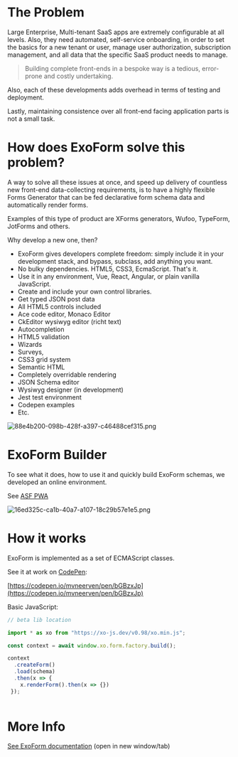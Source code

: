 # The Problem

Large Enterprise, Multi-tenant SaaS apps are extremely configurable at all levels. Also, they need automated, self-service onboarding, in order to set the basics for a new tenant or user, manage user authorization, subscription management, and all data that the specific SaaS product needs to manage.

> Building complete front-ends in a bespoke way is a tedious, error-prone and costly undertaking.

Also, each of these developments adds overhead in terms of testing and deployment.

Lastly, maintaining consistence over all front-end facing application parts is not a small task.

# How does ExoForm solve this problem?

A way to solve all these issues at once, and speed up delivery of countless new front-end data-collecting requirements, is to have a highly flexible Forms Generator that can be fed declarative form schema data and automatically render forms.

Examples of this type of product are XForms generators, Wufoo, TypeForm, JotForms and others. 

Why develop a new one, then? 

* ExoForm gives developers complete freedom: simply include it in your development stack, and bypass, subclass, add anything you want. 
* No bulky dependencies. HTML5, CSS3, EcmaScript. That's it.
* Use it in any environment, Vue, React, Angular, or plain vanilla JavaScript. 
* Create and include your own control libraries. 
* Get typed JSON post data 
* All HTML5 controls included
* Ace code editor, Monaco Editor 
* CkEditor wysiwyg editor (richt text) 
* Autocompletion
* HTML5 validation 
* Wizards 
* Surveys, 
* CSS3 grid system 
* Semantic HTML 
* Completely overridable rendering 
* JSON Schema editor 
* Wysiwyg designer (in development) 
* Jest test environment 
* Codepen examples 
* Etc. 

![88e4b200-098b-428f-a397-c46488cef315.png](https://files.nuclino.com/files/a72207fa-92f5-425d-b5af-754d3ee5ebd6/88e4b200-098b-428f-a397-c46488cef315.png)

# ExoForm Builder

To see what it does, how to use it and quickly build ExoForm schemas, we developed an online environment. 

See [ASF PWA](https://stasfpwawesteu.z6.web.core.windows.net/#/explore)

![16ed325c-ca1b-40a7-a107-18c29b57e1e5.png](https://files.nuclino.com/files/ceab1de5-6d36-4fb5-bd3d-c0e8c3c95643/16ed325c-ca1b-40a7-a107-18c29b57e1e5.png)

# How it works

ExoForm is implemented as a set of ECMAScript classes.

See it at work on [CodePen](https://codepen.io/mvneerven/pen/bGBzxJp):



[https://codepen.io/mvneerven/pen/bGBzxJp](https://codepen.io/mvneerven/pen/bGBzxJp)

Basic JavaScript:

```javascript
// beta lib location 

import * as xo from "https://xo-js.dev/v0.98/xo.min.js";

const context = await window.xo.form.factory.build();

context
  .createForm()
  .load(schema)
  .then(x => {
    x.renderForm().then(x => {}) 
 });
     
```

# More Info

[See ExoForm documentation](https://app.nuclino.com/Twelve-eu/ExoForm) (open in new window/tab)
